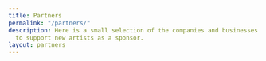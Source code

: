 ```yaml
---
title: Partners
permalink: "/partners/"
description: Here is a small selection of the companies and businesses that have decided
  to support new artists as a sponsor.
layout: partners
---
```


